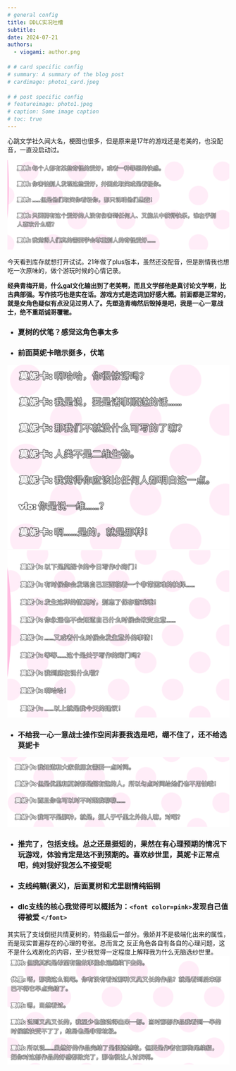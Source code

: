 ```yaml
---
# general config
title: DDLC实况吐槽
subtitle: 
date: 2024-07-21
authors:
  - viogami: author.png

# # card specific config
# summary: A summary of the blog post
# cardimage: photo1_card.jpeg

# # post specific config
# featureimage: photo1.jpeg
# caption: Some image caption
# toc: true
---
```


心跳文学社久闻大名，梗图也很多，但是原来是17年的游戏还是老美的，也没配音，一直没启动过。

<!--more-->

![alt text](1.png)

今天看到库存就想打开试试。21年做了plus版本，虽然还没配音，但是剧情我也想吃一次原味的，做个游玩时候的心情记录。

**经典青梅开局，什么gal文化输出到了老美啊，而且文学部他是真讨论文学啊，比古典部强。写作技巧也是实在话。游戏方式是选词加好感大概。前面都是正常的，就是女角色疑似有点没见过男人了。先塑造青梅然后毁掉是吧，我是一心一意战士，绝不重蹈诚哥覆辙。**

- ### 夏树的伏笔？感觉这角色事太多

- ### 前面莫妮卡暗示挺多，伏笔

![alt text](2.png)
![alt text](3.png)

- ### 不给我一心一意战士操作空间非要我选是吧，绷不住了，还不给选莫妮卡

![alt text](4.png)

- ### 推完了，包括支线。总之还是挺短的，果然在有心理预期的情况下玩游戏，体验肯定是达不到预期的。喜欢纱世里，莫妮卡正常点吧，纯对我好我怎么不接受呢

- ### 支线纯糖(褒义)，后面夏树和尤里剧情纯铝铜

- ### dlc支线的核心我觉得可以概括为：`<font color=pink>`发现自己值得被爱 `</font>`

其实玩了支线倒挺共情夏树的，特指最后一部分。傲娇并不是极端化出来的属性，而是现实普遍存在的心理的夸张。总而言之
反正角色各自有各自的心理问题，这不是什么戏剧化的内容，至少我觉得一定程度上解释我为什么无脑选纱世里。
![alt text](5.png)

<script src="https://giscus.app/client.js"
        data-repo="viogami/blog"
        data-repo-id="R_kgDOORWDyA"
        data-category="Announcements"
        data-category-id="DIC_kwDOORWDyM4Conxc"
        data-mapping="pathname"
        data-strict="0"
        data-reactions-enabled="1"
        data-emit-metadata="0"
        data-input-position="top"
        data-theme="preferred_color_scheme"
        data-lang="zh-CN"
        crossorigin="anonymous"
        async>
</script>
